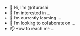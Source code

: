 - 👋 Hi, I’m @riturashi
- 👀 I’m interested in ...
- 🌱 I’m currently learning ...
- 💞️ I’m looking to collaborate on ...
- 📫 How to reach me ...

<!---
riturashi/riturashi is a ✨ special ✨ repository because its `README.md` (this file) appears on your GitHub profile.
You can click the Preview link to take a look at your changes.
--->
